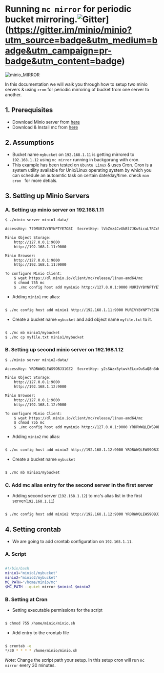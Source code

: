 # Running ``mc mirror`` for periodic bucket mirroring.![Gitter](https://badges.gitter.im/Join%20Chat.svg)](https://gitter.im/minio/minio?utm_source=badge&utm_medium=badge&utm_campaign=pr-badge&utm_content=badge)

![minio_MIRROR](https://raw.githubusercontent.com/koolhead17/test/c8665978efa5f1f24254bb8f5c382f0201ba1d31/docs/screenshots/image.jpeg?raw=true)

In this documentation we will walk you through how to setup two minio servers & using ``cron`` for periodic mirroring of bucket from one server to another. 

## 1. Prerequisites

* Download Minio server from [here](https://docs.minio.io/docs/minio)
* Download & Install mc from [here](https://docs.minio.io/docs/minio-client-quickstart-guide)

## 2. Assumptions

* Bucket name ``mybucket`` on ``192.168.1.11`` is getting mirrored to ``192.168.1.12``  using ``mc mirror`` running in backgorung with cron.
* This example has been tested on ``Ubuntu Linux`` & uses Cron. Cron is a system utility available for Unix/Linux operating system by which you can schedule an autoamtic task on certain date/day/time. check ``man cron `` for more detials.

## 3. Setting up Minio Servers 

### A. Setting up minio server on 192.168.1.11

```sh
$ ./minio server minio1-data/

AccessKey: 779MURIVYBYNPTYE7O8I  SecretKey: lVbZmz4CvGkBl7JKw5icuL7RCcSvpBJTkAJTFQwz  Region: us-east-1

Minio Object Storage:
    http://127.0.0.1:9000
    http://192.168.1.11:9000

Minio Browser:
    http://127.0.0.1:9000
    http://192.168.1.11:9000

To configure Minio Client:
    $ wget https://dl.minio.io/client/mc/release/linux-amd64/mc
    $ chmod 755 mc
    $ ./mc config host add myminio http://127.0.0.1:9000 MURIVYBYNPTYE7O8I779 lVbZmz4CvGkBl7JKw5icuL7RCcSvpBJTkAJTFQwz

```
* Adding ``minio1`` mc alias:

```sh

$ ./mc config host add minio1 http://192.168.1.11:9000 MURIVYBYNPTYE7O8I779 lVbZmz4CvGkBl7JKw5icuL7RCcSvpBJTkAJTFQwz

```
* Create a bucket name ``mybucket`` and add object name ``myfile.txt`` to it.

```sh

$ ./mc mb minio1/mybucket
$ ./mc cp myfile.txt minio1/mybucket

```

### B. Setting up second minio server on 192.168.1.12

```sh
$ ./minio server minio2-data/

AccessKey: YRDRWWQLEWS9OBJ31GZ2  SecretKey: y2sSWzx5ytwvkELcxOuSaQ8n3doNqoIilRpb5Kjj  Region: us-east-1

Minio Object Storage:
    http://127.0.0.1:9000
    http://192.168.1.12:9000

Minio Browser:
    http://127.0.0.1:9000
    http://192.168.1.12:9000

To configure Minio Client:
    $ wget https://dl.minio.io/client/mc/release/linux-amd64/mc
    $ chmod 755 mc
    $ ./mc config host add myminio http://127.0.0.1:9000 YRDRWWQLEWS9OBJ31GZ2 y2sSWzx5ytwvkELcxOuSaQ8n3doNqoIilRpb5Kjj
```
* Adding ``minio2`` mc alias:

```sh

$ ./mc config host add minio2 http://192.168.1.12:9000 YRDRWWQLEWS9OBJ31GZ2 y2sSWzx5ytwvkELcxOuSaQ8n3doNqoIilRpb5Kjj
```
* Create a bucket name ``mybucket``

```sh

$ ./mc mb minio1/mybucket
```

### C. Add mc alias entry for the second server in the first server

* Adding second server (``192.168.1.12``) to mc's alias list in the first server(``192.168.1.11``) 

```sh

$ ./mc config host add minio2 http://192.168.1.12:9000 YRDRWWQLEWS9OBJ31GZ2 y2sSWzx5ytwvkELcxOuSaQ8n3doNqoIilRpb5Kjj
```

## 4. Setting crontab 
* We are going to add crontab configuration on ``192.168.1.11``.

### A. Script

```sh

#!/bin/bash
minio1="minio1/mybucket"
minio2="minio2/mybucket"
MC_PATH="/home/minio/mc"
$MC_PATH --quiet mirror $minio1 $minio2

```
### B. Setting at Cron

* Setting executable permissions for the script 

```sh

$ chmod 755 /home/minio/minio.sh
```

* Add entry to the crontab file

```sh

$ crontab -e
*/30 * * * * /home/minio/minio.sh 
```
*Note*: Change the script path your setup. In this setup cron will run `mc mirror` every 30 minutes.
